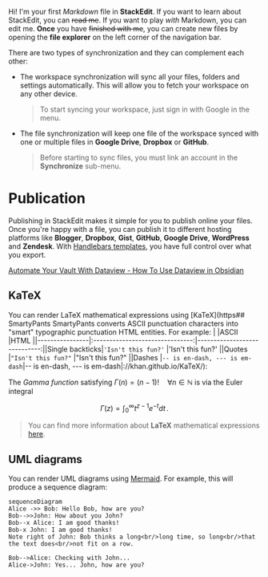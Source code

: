 Hi! I'm your first *Markdown* file in **StackEdit**. If you want to learn about StackEdit, you can ~~read me~~. If you want to play *with* Markdown, you can edit me. **Once** you have ~~finished with me~~, you can create new files by opening the **file explorer** on the left corner of the navigation bar.

There are two types of synchronization and they can complement each other:

- The workspace synchronization will sync all your files, folders and settings automatically. This will allow you to fetch your workspace on any other device.
	> To start syncing your workspace, just sign in with Google in the menu.

- The file synchronization will keep one file of the workspace synced with one or multiple files in **Google Drive**, **Dropbox** or **GitHub**.
	> Before starting to sync files, you must link an account in the **Synchronize** sub-menu.

# Publication

Publishing in StackEdit makes it simple for you to publish online your files. Once you're happy with a file, you can publish it to different hosting platforms like **Blogger**, **Dropbox**, **Gist**, **GitHub**, **Google Drive**, **WordPress** and **Zendesk**. With [Handlebars templates](http://handlebarsjs.com/), you have full control over what you export.

[Automate Your Vault With Dataview - How To Use Dataview in Obsidian](https://youtu.be/8yjNuiSBSAM?si=PmEcuNWbr_9ByzSS)

## KaTeX

You can render LaTeX mathematical expressions using [KaTeX](https## SmartyPants
SmartyPants converts ASCII punctuation characters into "smart" typographic punctuation HTML entities. For example:
|                |ASCII                          |HTML                         ||----------------|:-------------------------------:|-----------------------------:||Single backticks|`'Isn't this fun?'`            |'Isn't this fun?'            ||Quotes          |`"Isn't this fun?"`            |"Isn't this fun?"            ||Dashes          |`-- is en-dash, --- is em-dash`|-- is en-dash, --- is em-dash|://khan.github.io/KaTeX/):

The *Gamma function* satisfying $\Gamma(n) = (n-1)!\quad\forall n\in\mathbb N$ is via the Euler integral

$$
\Gamma(z) = \int_0^\infty t^{z-1}e^{-t}dt\,.
$$

> You can find more information about **LaTeX** mathematical expressions [here](http://meta.math.stackexchange.com/questions/5020/mathjax-basic-tutorial-and-quick-reference).

## UML diagrams

You can render UML diagrams using [Mermaid](https://mermaidjs.github.io/). For example, this will produce a sequence diagram:

```mermaid
sequenceDiagram
Alice ->> Bob: Hello Bob, how are you?
Bob-->>John: How about you John?
Bob--x Alice: I am good thanks!
Bob-x John: I am good thanks!
Note right of John: Bob thinks a long<br/>long time, so long<br/>that the text does<br/>not fit on a row.

Bob-->Alice: Checking with John...
Alice->John: Yes... John, how are you?
